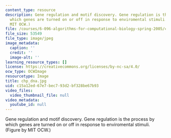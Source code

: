 ```yaml
---
content_type: resource
description: Gene regulation and motif discovery. Gene regulation is the process by
  which genes are turned on or off in response to enviromental stimuli. (Figure by
  MIT OCW.)
file: /courses/6-096-algorithms-for-computational-biology-spring-2005/c15a12ed67e7bec793d2bf328be67b93_chp_dna.jpg
file_size: 53549
file_type: image/jpeg
image_metadata:
  caption: ''
  credit: ''
  image-alt: ''
learning_resource_types: []
license: https://creativecommons.org/licenses/by-nc-sa/4.0/
ocw_type: OCWImage
resourcetype: Image
title: chp_dna.jpg
uid: c15a12ed-67e7-bec7-93d2-bf328be67b93
video_files:
  video_thumbnail_file: null
video_metadata:
  youtube_id: null
---
```

Gene regulation and motif discovery. Gene regulation is the process by which genes are turned on or off in response to enviromental stimuli. (Figure by MIT OCW.)